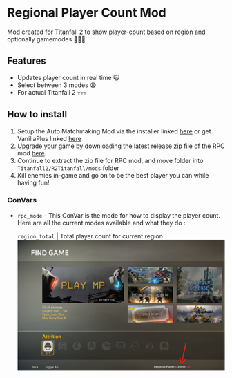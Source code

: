 # Regional Player Count Mod
Mod created for Titanfall 2 to show player-count based on region and optionally gamemodes 🥵💦💦

## Features
- Updates player count in real time 🙀
- Select between 3 modes 😩
- For actual Titanfall 2 💀💀💀

## How to install
1. *S*etup the Auto Matchmaking Mod via the installer linked [here](https://github.com/Titanfall2-T/AutoMatchmakingMod/releases/latest) or get VanillaPlus linked [here](https://northstar.thunderstore.io/package/NanohmProtogen/VanillaPlus/)
2. *U*pgrade your game by downloading the latest release zip file of the RPC mod [here](https://github.com/Titanfall2-T/Regional-Player-Count/releases/latest).
3. *C*ontinue to extract the zip file for RPC mod, and move folder into `Titanfall2/R2Titanfall/mods` folder
4. *K*ill enemies in-game and go on to be the best player you can while having fun!

### ConVars

- `rpc_mode` - This ConVar is the mode for how to display the player count. Here are all the current modes available and what they do : 

    `region_total` | Total player count for current region
    ![RPC Region Total Example](/RPC_region_total_example.png)
